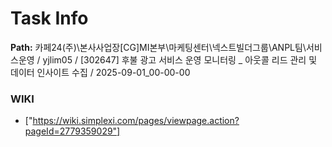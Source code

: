 # Task Info

**Path:** 카페24(주)\본사사업장\[CG]MI본부\마케팅센터\넥스트빌더그룹\ANPL팀\서비스운영 / yjlim05 / [302647] 후불 광고 서비스 운영 모니터링 _ 아웃콜 리드 관리 및 데이터 인사이트 수집 / 2025-09-01_00-00-00

### WIKI
- ["https://wiki.simplexi.com/pages/viewpage.action?pageId=2779359029"]

